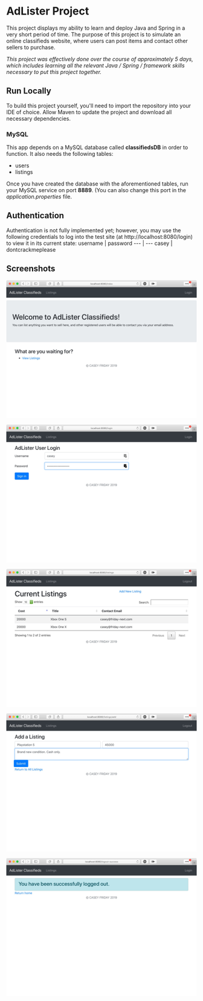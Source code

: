 # AdLister Project

This project displays my ability to learn and deploy Java and Spring in a very short period of time. The purpose of this project is to simulate an online classifieds website, where users can post items and contact other sellers to purchase.

_This project was effectively done over the course of approximately 5 days, which includes learning all the relevant Java / Spring / framework skills necessary to put this project together._
## Run Locally

To build this project yourself, you'll need to import the repository into your IDE of choice. Allow Maven to update the project and download all necessary dependencies.

### MySQL

This app depends on a MySQL database called **classifiedsDB** in order to function. It also needs the following tables:
* users
* listings

Once you have created the database with the aforementioned tables, run your MySQL service on port **8889**. (You can also change this port in the _application.properties_ file.

## Authentication

Authentication is not fully implemented yet; however, you may use the following credentials to log into the test site (at http://localhost:8080/login) to view it in its current state:
username | password
--- | ---
casey | dontcrackmeplease

## Screenshots

![home page](screenshots/01screenshot.jpg)

![login page](screenshots/02screenshot.jpg)

![listings page](screenshots/03screenshot.jpg)

![add listing page](screenshots/04screenshot.jpg)

![logout success](screenshots/05screenshot.jpg)
